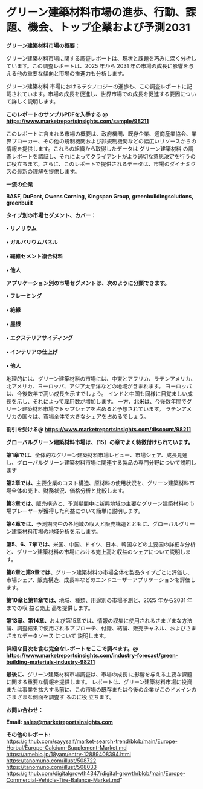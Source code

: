 # グリーン建築材料市場の進歩、行動、課題、機会、トップ企業および予測2031

<strong><b>グリーン建築材料市場の概要：</b></strong>

グリーン建築材料市場に関する調査レポートは、現状と課題を巧みに深く分析しています。この調査レポートは、2025 年から 2031 年の市場の成長に影響を与える他の重要な傾向と市場の推進力も分析します。

グリーン建築材料 市場におけるテクノロジーの進歩も、この調査レポートに記載されています。市場の成長を促進し、世界市場での成長を促進する要因について詳しく説明します。

<strong>このレポートのサンプルPDFを入手する @ <a href=https://www.marketreportsinsights.com/sample/98211>https://www.marketreportsinsights.com/sample/98211</a></strong>

このレポートに含まれる市場の概要は、政府機関、既存企業、通商産業協会、業界ブローカー、その他の規制機関および非規制機関などの幅広いリソースからの情報を提供します。これらの組織から取得したデータは グリーン建築材料 の調査レポートを認証し、それによってクライアントがより適切な意思決定を行うのに役立ちます。さらに、このレポートで提供されるデータは、市場のダイナミクスの最新の理解を提供します。

<strong>一流の企業</strong>

<strong><b>BASF, DuPont, Owens Corning, Kingspan Group, greenbuildingsolutions, greenbuilt</b></strong>

<strong><b>タイプ別の市場セグメント、カバー：</b></strong>

<strong>• リノリウム<br><br>• ガルバリウムパネル<br><br>• 繊維セメント複合材料<br><br>• 他人</strong>

<strong><b>アプリケーション別の市場セグメントは、次のように分類できます。</b></strong>

<strong>• フレーミング<br><br>• 絶縁<br><br>• 屋根<br><br>• エクステリアサイディング<br><br>• インテリアの仕上げ<br><br>• 他人</strong>

 地理的には、グリーン建築材料の市場には、中東とアフリカ、ラテンアメリカ、北アメリカ、ヨーロッパ、アジア太平洋などの地域が含まれます。 ヨーロッパは、今後数年で高い成長を示すでしょう。 インドと中国も同様に目覚ましい成長を示し、それによって雇用数が増加します。 一方、北米は、今後数年間でグリーン建築材料市場でトップシェアを占めると予想されています。 ラテンアメリカの国々は、市場全体で大きなシェアを占めるでしょう。

<strong>割引を受ける@ <a href=https://www.marketreportsinsights.com/discount/98211>https://www.marketreportsinsights.com/discount/98211</a></strong>

<strong><b>グローバルグリーン建築材料市場は、（15）の章でよく特徴付けられています。</b></strong>

<strong><b>第</b></strong><strong><b>1章では、</b></strong>全体的なグリーン建築材料市場レビュー、市場シェア、成長見通し、グローバルグリーン建築材料市場に関連する製品の専門分野について説明します

<strong><b>第2章では、</b></strong>主要企業のコスト構造、原材料の使用状況を、グリーン建築材料市場全体の売上、財務状況、価格分析と比較します。

<strong><b>第3章では、</b></strong>販売構造と、予測期間中に新興地域の主要なグリーン建築材料の市場プレーヤーが獲得した利益について簡単に説明します。

<strong><b>第4章では、</b></strong>予測期間中の各地域の収入と販売構造とともに、グローバルグリーン建築材料市場の地域分析を示します。

<strong><b>第5、6、7章では、</b></strong>米国、中国、ドイツ、日本、韓国などの主要国の詳細な分析と、グリーン建築材料の市場における売上高と収益のシェアについて説明します。

<strong><b>第8章と第9章では、</b></strong>グリーン建築材料の市場全体を製品タイプごとに評価し、市場シェア、販売構造、成長率などのエンドユーザーアプリケーションを評価します。

<strong><b>第10章と第11章では、</b></strong>地域、種類、用途別の市場予測と、2025 年から2031 年までの収 益と売上 高を提供します。

<strong><b>第13章、第14章、</b></strong>および第15章では、情報の収集に使用されるさまざまな方法論、調査結果で使用されるアプローチ、付録、結論、販売チャネル、およびさまざまなデータソース について 説明します。

<strong>詳細な目次を含む完全なレポートをここで調べます。@ <a href=https://www.marketreportsinsights.com/industry-forecast/green-building-materials-industry-98211>https://www.marketreportsinsights.com/industry-forecast/green-building-materials-industry-98211</a></strong>

<strong><b>最後に、</b></strong>グリーン建築材料市場調査は、市場の成長 に影響を</a>与える主要な課題に関する重要な情報を提供します。 レポートは、グリーン建築材料市場に投資または事業を拡大する前に、この市場の既存または今後の企業がこのドメインのさまざまな側面を調査す るのに役 立ちます。

<strong><b>お問い合わせ：</b></strong>

<strong>Email: </strong><a href=mailto:sales@marketreportsinsights.com><strong>sales@marketreportsinsights.com</strong></a>

<strong>その他のレポート:</strong>
<br>
<a href=https://github.com/sayysaif/market-search-trend/blob/main/Europe-Herbal/Europe-Calcium-Supplement-Market.md>https://github.com/sayysaif/market-search-trend/blob/main/Europe-Herbal/Europe-Calcium-Supplement-Market.md</a>
<br>
<a href=https://ameblo.jp/18yam/entry-12889408394.html>https://ameblo.jp/18yam/entry-12889408394.html</a>
<br>
<a href=https://tanomuno.com/illust/508722>https://tanomuno.com/illust/508722</a>
<br>
<a href=https://tanomuno.com/illust/508033>https://tanomuno.com/illust/508033</a>
<br>
<a href=https://github.com/digitalgrowth4347/digital-growth/blob/main/Europe-Commercial-Vehicle-Tire-Balance-Market.md>https://github.com/digitalgrowth4347/digital-growth/blob/main/Europe-Commercial-Vehicle-Tire-Balance-Market.md</a>"
